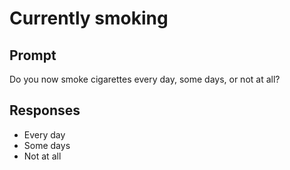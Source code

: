 # Currently smoking

## Prompt
Do you now smoke cigarettes every day, some days, or not at all?

## Responses
- Every day
- Some days
- Not at all
